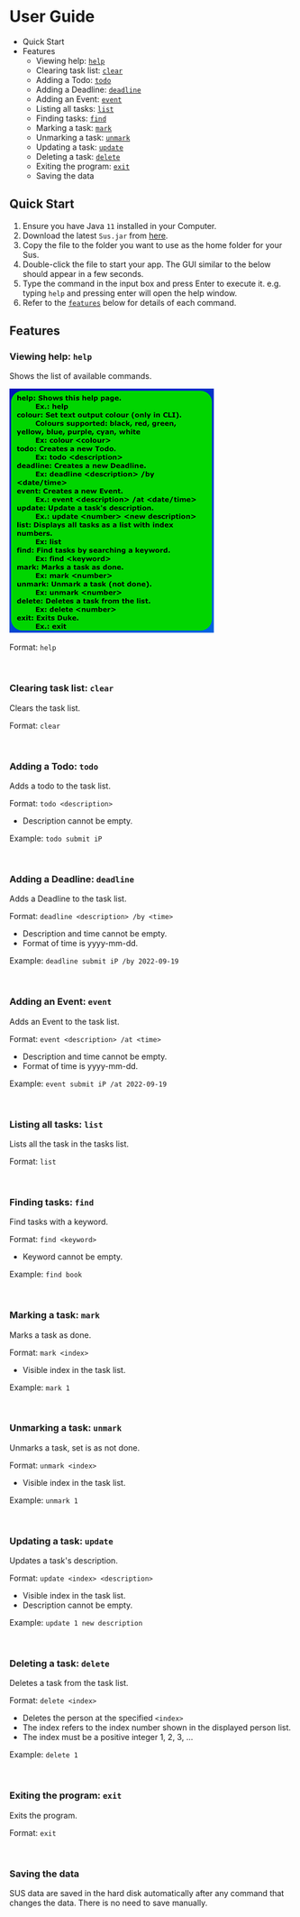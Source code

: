 # User Guide

- Quick Start
- Features
  - Viewing help: [```help```](#viewing-help-help)
  - Clearing task list: [```clear```](#clearing-task-list-clear)
  - Adding a Todo: [```todo```](#adding-a-todo-todo)
  - Adding a Deadline: [```deadline```](#adding-a-deadline-deadline)
  - Adding an Event: [```event```](#adding-an-event-event)
  - Listing all tasks: [```list```](#listing-all-tasks-list)
  - Finding tasks: [```find```](#finding-tasks-find)
  - Marking a task: [```mark```](#marking-a-task-mark)
  - Unmarking a task: [```unmark```](#unmarking-a-task-unmark)
  - Updating a task: [```update```](#updating-a-task-update)
  - Deleting a task: [```delete```](#deleting-a-task-delete)
  - Exiting the program: [```exit```](#exiting-the-program-exit)
  - Saving the data

## Quick Start
1. Ensure you have Java ```11``` installed in your Computer.
2. Download the latest ```Sus.jar``` from [here](https://github.com/KIANSEONG/ip/releases/tag/A-Release).
3. Copy the file to the folder you want to use as the home folder for your Sus.
4. Double-click the file to start your app. The GUI similar to the below should 
appear in a few seconds.
5. Type the command in the input box and press Enter to execute it. e.g. typing ```help``` and
pressing enter will open the help window.
6. Refer to the [```features```](#features) below for details of each command.

## Features

### Viewing help: ```help```

Shows the list of available commands.

![Help](Help.png "Help")

Format: ```help```

<br>

### Clearing task list: ```clear```

Clears the task list.

Format: ```clear```

<br>

### Adding a Todo: ```todo```

Adds a todo to the task list.

Format: ```todo <description>```
- Description cannot be empty.

Example: ```todo submit iP```

<br>

### Adding a Deadline: ```deadline```

Adds a Deadline to the task list.

Format: ```deadline <description> /by <time>```
- Description and time cannot be empty.
- Format of time is yyyy-mm-dd.

Example: ```deadline submit iP /by 2022-09-19```

<br>

### Adding an Event: ```event```

Adds an Event to the task list.

Format: ```event <description> /at <time>```
- Description and time cannot be empty.
- Format of time is yyyy-mm-dd.

Example: ```event submit iP /at 2022-09-19```

<br>

### Listing all tasks: ```list```

Lists all the task in the tasks list.

Format: ```list```

<br>

### Finding tasks: ```find```

Find tasks with a keyword.

Format: ```find <keyword>```
- Keyword cannot be empty.

Example: ```find book```

<br>

### Marking a task: ```mark```

Marks a task as done.

Format: ```mark <index>```
- Visible index in the task list.

Example: ```mark 1```

<br>

### Unmarking a task: ```unmark```

Unmarks a task, set is as not done.

Format: ```unmark <index>```
- Visible index in the task list.

Example: ```unmark 1```

<br>

### Updating a task: ```update```

Updates a task's description.

Format: ```update <index> <description>```
- Visible index in the task list.
- Description cannot be empty.

Example: ```update 1 new description```

<br>

### Deleting a task: ```delete```

Deletes a task from the task list.

Format: ```delete <index>```
- Deletes the person at the specified ```<index>```
- The index refers to the index number shown in the displayed person list.
- The index must be a positive integer 1, 2, 3, ...

Example: ```delete 1```

<br>

### Exiting the program: ```exit```

Exits the program.

Format: ```exit```

<br>

### Saving the data
SUS data are saved in the hard disk automatically after any command that 
changes the data. There is no need to save manually.
